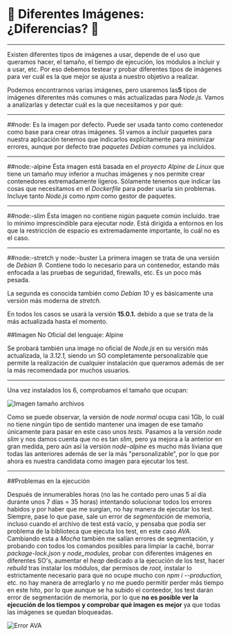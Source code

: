 


# :whale2: Diferentes Imágenes: ¿Diferencias? :whale2:

---
Existen diferentes tipos de imágenes a usar, depende de el uso que queramos hacer, el tamaño, el tiempo de ejecución, los módulos a incluir y a usar, etc. Por eso debemos testear y probar diferentes tipos de imágenes para ver cuál es la que mejor se ajusta a nuestro objetivo a realizar.


Podemos encontrarnos varias imágenes, pero usaremos las**5** tipos de imágenes diferentes más comunes o más actualizadas para *Node.js.* Vamos a analizarlas y detectar cuál es la que necesitamos y por qué:

---


##node:<version>
Es la imagen por defecto. Puede ser usada tanto como contenedor como base para crear otras imágenes.  SI vamos a incluir paquetes para nuestra aplicación tenemos que indicarlos explícitamente para minimizar errores, aunque por defecto trae *paquetes Debian comunes* ya incluidos.

---

##node:<version>-alpine
Ésta imagen está basada en el *proyecto Alpine de Linux* que tiene un tamaño muy inferior a muchas imágenes y nos permite crear contenedores extremadamente ligeros. Sólamente tenemos que indicar las cosas que necesitamos en el *Dockerfile* para poder usarla sin problemas. Incluye tanto *Node.js* como *npm* como gestor de paquetes.

---

##node:<version>-slim
Ésta imagen no contiene nigún paquete común incluido. trae lo mínimo imprescindible para ejecutar *node.* Está dirigida a entornos en los que la restricción de espacio es extremadamente importante, lo cuál no es el caso.

---

##node:<version>-stretch y node:<version>-buster
La primera imagen se trata de una versión de *Debian 9.* Contiene todo lo necesario para un contenedor, estando más enfocada a las pruebas de seguridad, firewalls, etc. Es un poco más pesada.

La segunda es conocida también como *Debian 10* y es básicamente una versión más moderna de *stretch.*

En todos los casos se usará la versión **15.0.1.** debido a que se trata de la más actualizada hasta el momento.

##Imagen No Oficial del lenguaje: Alpine

Se probará también una image no oficial de *Node.js* en su versión más actualizada, la *3.12.1,* siendo un SO completamente personalizable que permite la realización de cualquier instalación que queramos además de ser la más recomendada por muchos usuarios.

---

Una vez instalados los 6, comprobamos el tamaño que ocupan:

![Imagen tamaño archivos](https://github.com/LCinder/Order-n-Go/tree/master/docs/img/tests1.PNG)


Como se puede observar, la versión de *node normal* ocupa casi 1Gb, lo cuál no tiene ningún tipo de sentido mantener una imagen de ese tamaño únicamente para pasar en este caso unos *tests.* Pasamos a la versión *node slim* y nos damos cuenta que no es tan *slim,* pero ya mejora a la anterior en gran medida, pero aún así la versión *node-alpine* es mucho más liviana que todas las anteriores además de ser la más "personalizable", por lo que por ahora es nuestra candidata como imagen para ejecutar los test.

---

##Problemas en la ejecución

Después de innumerables horas (no las he contado pero unas 5 al día durante unos 7 días = 35 horas) intentando solucionar todos los errores habidos y por haber que me surgían, no hay manera de ejecutar los test. Siempre, pase lo que pase, sale un error de *segmentación* de memoria, incluso cuando el archivo de test está vacío, y pensaba que podía ser problema de la biblioteca que ejecuta los test, en este caso *AVA.* Cambiando esta a *Mocha* también me salían errores de segmentación, y probando con todos los comandos posibles para limpiar la caché, borrar *package-lock.json* y *node_modules,* probar con diferentes imágenes en diferentes SO's, aumentar el *heap* dedicado a la ejecución de los test, hacer *rebuild* tras instalar los módulos, dar permisos de *root,* instalar lo estrictamente necesario para que no ocupe mucho con *npm i --production,* etc. no hay manera de arreglarlo y no me puedo permitir perder más tiempo en este hito, por lo que aunque se ha subido el conteedor, los test darán error de segmentación de memoria, por lo que **no es posible ver la ejecución de los tiempos y comprobar qué imagen es mejor** ya que todas las imágenes se quedan bloqueadas. 

![Error AVA](https://github.com/LCinder/Order-n-Go/tree/master/docs/img/errorAVA.PNG)
